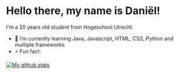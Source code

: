 # Hello there, my name is Daniël!
  I'm a 20 years old student from Hogeschool Utrecht.
- 🌱 I’m currently learning Java, Javascript, HTML, CSS, Python and multiple frameworks.
- ⚡ Fun fact: 

[![My github stats](https://github-readme-stats.vercel.app/api?username=dlankheet)](https://github.com/anuraghazra/github-readme-stats)

